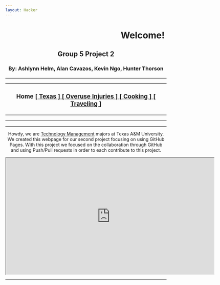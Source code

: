 ```yaml
---
layout: Hacker
---
```

<html>
<head>
<title>Group 5 Website for TCMG 412</title>

</head>


<tr>


<h1><marquee behavior="alternate">Welcome!</marquee></h1>
<h2 align="center"><b>Group 5 Project 2</b></h2>
<h3 align="center">By: Ashlynn Helm, Alan Cavazos, Kevin Ngo, Hunter Thorson</h3>
<h4 align="center">
 
<hr align="center">
<center><table><tr><td><h3><center> <b>Home</b>  <a href= "j_saldua.html"> [ Texas ] </a>  <a href= "j_ilori.html"> [ Overuse Injuries ]  </a> <a href= "t_sheldon.html"> [ Cooking ] </a> <a href= "j_raburn.html"> [ Traveling ]  </a> </center></h3></td> </tr></table></center>
<hr align="center">


<span id='ct' ></span>
</h4>
<hr align="center">

<center><p>	Howdy, we are <a href="https://catalog.tamu.edu/undergraduate/education-human-development/educational-administration-human-resource-development/technology-management-bs/">Technology Management</a> majors at Texas A&M University.
We created this webpage for our second project focusing on using GitHub Pages.
With this project we focused on the collaboration through GitHub and using Push/Pull requests in order to each contribute to this project.</p></center>

<iframe height="365" width="650"  
src="https://www.youtube.com/embed/1FrHm9R-7Mo?autoplay=1&mute=1&loop=1"> 
</iframe>
 
<hr align="center">

